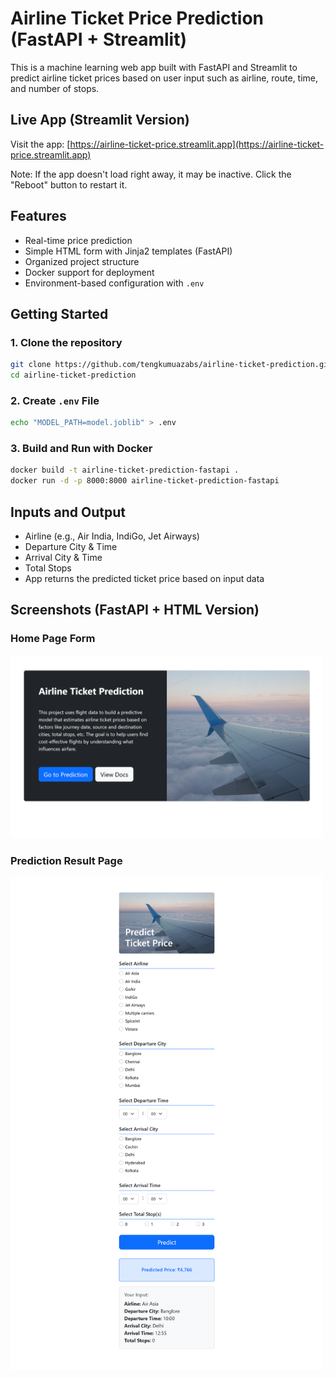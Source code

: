 # Airline Ticket Price Prediction (FastAPI + Streamlit)

This is a machine learning web app built with FastAPI and Streamlit to predict airline ticket prices based on user input such as airline, route, time, and number of stops.

## Live App (Streamlit Version)

Visit the app: [https://airline-ticket-price.streamlit.app](https://airline-ticket-price.streamlit.app)

Note: If the app doesn't load right away, it may be inactive. Click the "Reboot" button to restart it.

## Features

- Real-time price prediction
- Simple HTML form with Jinja2 templates (FastAPI)
- Organized project structure
- Docker support for deployment
- Environment-based configuration with `.env`

## Getting Started

### 1. Clone the repository

```bash
git clone https://github.com/tengkumuazabs/airline-ticket-prediction.git
cd airline-ticket-prediction
```
### 2. Create `.env` File
```bash
echo "MODEL_PATH=model.joblib" > .env
```

### 3. Build and Run with Docker
```bash
docker build -t airline-ticket-prediction-fastapi .
docker run -d -p 8000:8000 airline-ticket-prediction-fastapi
```

## Inputs and Output
- Airline (e.g., Air India, IndiGo, Jet Airways)
- Departure City & Time
- Arrival City & Time
- Total Stops
- App returns the predicted ticket price based on input data

## Screenshots (FastAPI + HTML Version)

### Home Page Form

<img src="screenshots/home_page.png" alt="Home Page Form" width="500"/>

### Prediction Result Page

<img src="screenshots/predict_page.png" alt="Prediction Result" width="500"/>
